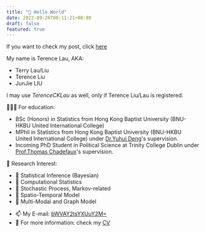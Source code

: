 ```yaml
---
title: "👋 Hello World"
date: 2022-09-26T00:11:21+08:00
draft: false
featured: true
---
```


If you want to check my post, click [here](/post/)

<!--more-->

My name is Terence Lau, AKA:

- Terry Lau/Liu
- Terence Liu
- JunJie LIU

I may use *TerenceCKLau* as well, only if Terence Liu/Lau is registered.

👨🏿‍🏫 For education:
* BSc (Honors) in Statistics from Hong Kong Baptist University (BNU-HKBU United International College) 
* MPhil in Statistics from Hong Kong Baptist University (BNU-HKBU United International College) under [Dr.Yuhui Deng](https://staff.uic.edu.cn/ivandeng/en)'s supervision.
* Incoming PhD Student in Political Science at Trinity College Dublin under [Prof.Thomas Chadefaux](https://chadefaux.github.io/)'s supervision.

🔭 Research Interest:
* 🚩 Statistical Inference (Bayesian)
* 🚩 Computational Statistics
* 🚩 Stochastic Process, Markov-related
* 🚩 Spatio-Temporal Model
* 🚩 Multi-Modal and Graph Model 

- 📫 My E-mail: [bWVAY2tsYXUuY2M=](mailto:bWVAY2tsYXUuY2M=)
- 📃 For more information: check my [CV](/doc/cv.pdf)
